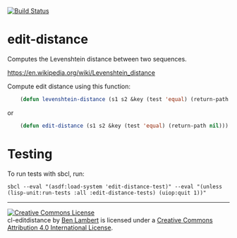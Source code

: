 [![Build Status](https://travis-ci.org/belambert/cl-editdistance.svg?branch=master)](https://travis-ci.org/belambert/cl-editdistance)

edit-distance
=================

Computes the Levenshtein distance between two sequences.

https://en.wikipedia.org/wiki/Levenshtein_distance

Compute edit distance using this function:
```lisp
    (defun levenshtein-distance (s1 s2 &key (test 'equal) (return-path nil)))
```

or

```lisp
    (defun edit-distance (s1 s2 &key (test 'equal) (return-path nil)))
```

Testing
=======
To run tests with sbcl, run:

    sbcl --eval "(asdf:load-system 'edit-distance-test)" --eval "(unless (lisp-unit:run-tests :all :edit-distance-tests) (uiop:quit 1))"

---
<a rel="license" href="http://creativecommons.org/licenses/by/4.0/"><img alt="Creative Commons License" style="border-width:0" src="https://i.creativecommons.org/l/by/4.0/88x31.png" /></a><br /><span xmlns:dct="http://purl.org/dc/terms/" href="http://purl.org/dc/dcmitype/Text" property="dct:title" rel="dct:type">cl-editdistance</span> by <a xmlns:cc="http://creativecommons.org/ns#" href="https://github.com/belambert/cl-editdistance" property="cc:attributionName" rel="cc:attributionURL">Ben Lambert</a> is licensed under a <a rel="license" href="http://creativecommons.org/licenses/by/4.0/">Creative Commons Attribution 4.0 International License</a>.
